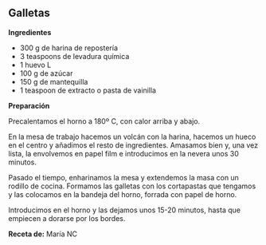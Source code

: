 ## Galletas

**Ingredientes**

- 300 g de harina de repostería
- 3 teaspoons de levadura química
- 1 huevo L
- 100 g de azúcar
- 150 g de mantequilla
- 1 teaspoon de extracto o pasta de vainilla

**Preparación**

Precalentamos el horno a 180º C, con calor arriba y abajo.

En la mesa de trabajo hacemos un volcán con la harina, hacemos un hueco en el centro y añadimos el resto de ingredientes. Amasamos bien y, una vez lista, la envolvemos en papel film e introducimos en la nevera unos 30 minutos.

Pasado el tiempo, enharinamos la mesa y extendemos la masa con un rodillo de cocina. Formamos las galletas con los cortapastas que tengamos y las colocamos en la bandeja del horno, forrada con papel de horno.

Introducimos en el horno y las dejamos unos 15-20 minutos, hasta que empiecen a dorarse por los bordes.

**Receta de:** María NC